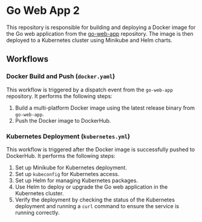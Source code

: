 # Go Web App 2

This repository is responsible for building and deploying a Docker image for the Go web application from the [go-web-app](https://github.com/AlexanderLashov/go-web-app) repository. The image is then deployed to a Kubernetes cluster using Minikube and Helm charts.

## Workflows

### Docker Build and Push (`docker.yaml`)

This workflow is triggered by a dispatch event from the `go-web-app` repository. It performs the following steps:

1. Build a multi-platform Docker image using the latest release binary from `go-web-app`.
2. Push the Docker image to DockerHub.

### Kubernetes Deployment (`kubernetes.yml`)

This workflow is triggered after the Docker image is successfully pushed to DockerHub. It performs the following steps:

1. Set up Minikube for Kubernetes deployment.
2. Set up `kubeconfig` for Kubernetes access.
3. Set up Helm for managing Kubernetes packages.
4. Use Helm to deploy or upgrade the Go web application in the Kubernetes cluster.
5. Verify the deployment by checking the status of the Kubernetes deployment and running a `curl` command to ensure the service is running correctly.

